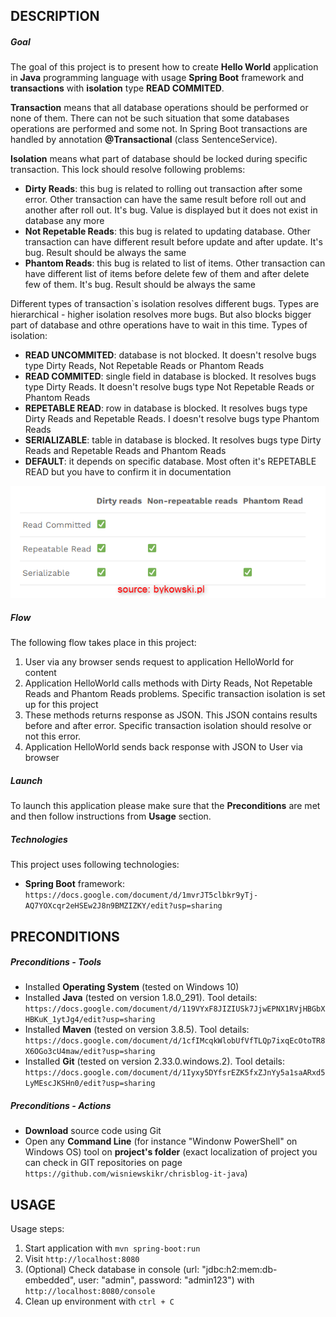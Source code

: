 DESCRIPTION
-----------

##### Goal
The goal of this project is to present how to create **Hello World** application in **Java** programming language with usage **Spring Boot** framework and **transactions** with **isolation** type **READ COMMITED**.

**Transaction** means that all database operations should be performed or none of them. There can not be such situation that some databases operations are performed and some not. In Spring Boot transactions are handled by annotation **@Transactional** (class SentenceService).

**Isolation** means what part of database should be locked during specific transaction. This lock should resolve following problems:
* **Dirty Reads**: this bug is related to rolling out transaction after some error. Other transaction can have the same result before roll out and another after roll out. It's bug. Value is displayed but it does not exist in database any more
* **Not Repetable Reads**: this bug is related to updating database. Other transaction can have different result before update and after update. It's bug. Result should be always the same
* **Phantom Reads**: this bug is related to list of items. Other transaction can have different list of items before delete few of them and after delete few of them. It's bug. Result should be always the same 

Different types of transaction`s isolation resolves different bugs. Types are hierarchical - higher isolation resolves more bugs. But also blocks bigger part of database and othre operations have to wait in this time. Types of isolation:
* **READ UNCOMMITED**: database is not blocked. It doesn't resolve bugs type Dirty Reads, Not Repetable Reads or Phantom Reads
* **READ COMMITED**: single field in database is blocked. It resolves bugs type Dirty Reads. It doesn't resolve bugs type Not Repetable Reads or Phantom Reads 
* **REPETABLE READ**: row in database is blocked. It resolves bugs type Dirty Reads and Repetable Reads. I doesn't resolve bugs type Phantom Reads
* **SERIALIZABLE**: table in database is blocked. It resolves bugs type Dirty Reads and Repetable Reads and Phantom Reads 
* **DEFAULT**: it depends on specific database. Most often it's REPETABLE READ but you have to confirm it in documentation

![My Image](isolation-vs-problem.png)

##### Flow
The following flow takes place in this project:
1. User via any browser sends request to application HelloWorld for content
1. Application HelloWorld calls methods with Dirty Reads, Not Repetable Reads and Phantom Reads problems. Specific transaction isolation is set up for this project
1. These methods returns response as JSON. This JSON contains results before and after error. Specific transaction isolation should resolve or not this error. 
1. Application HelloWorld sends back response with JSON to User via browser

##### Launch
To launch this application please make sure that the **Preconditions** are met and then follow instructions from **Usage** section.

##### Technologies
This project uses following technologies:
* **Spring Boot** framework: `https://docs.google.com/document/d/1mvrJT5clbkr9yTj-AQ7YOXcqr2eHSEw2J8n9BMZIZKY/edit?usp=sharing`


PRECONDITIONS
-------------
##### Preconditions - Tools
* Installed **Operating System** (tested on Windows 10)
* Installed **Java** (tested on version 1.8.0_291). Tool details: `https://docs.google.com/document/d/119VYxF8JIZIUSk7JjwEPNX1RVjHBGbXHBKuK_1ytJg4/edit?usp=sharing`
* Installed **Maven** (tested on version 3.8.5). Tool details: `https://docs.google.com/document/d/1cfIMcqkWlobUfVfTLQp7ixqEcOtoTR8X6OGo3cU4maw/edit?usp=sharing`
* Installed **Git** (tested on version 2.33.0.windows.2). Tool details: `https://docs.google.com/document/d/1Iyxy5DYfsrEZK5fxZJnYy5a1saARxd5LyMEscJKSHn0/edit?usp=sharing`

##### Preconditions - Actions
* **Download** source code using Git 
* Open any **Command Line** (for instance "Windonw PowerShell" on Windows OS) tool on **project's folder** (exact localization of project you can check in GIT repositories on page `https://github.com/wisniewskikr/chrisblog-it-java`)


USAGE
-----

Usage steps:
1. Start application with `mvn spring-boot:run`
1. Visit `http://localhost:8080`
1. (Optional) Check database in console (url: "jdbc:h2:mem:db-embedded", user: "admin", password: "admin123") with `http://localhost:8080/console`
1. Clean up environment with `ctrl + C`